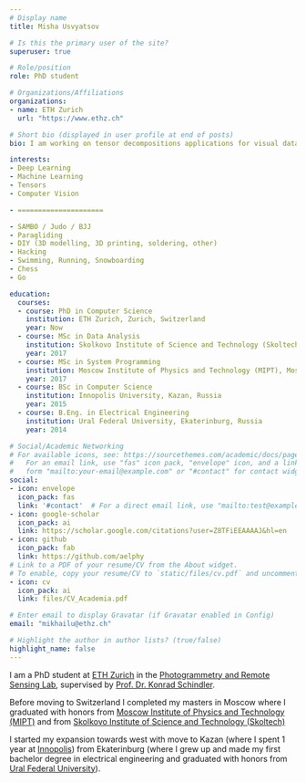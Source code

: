 ```yaml
---
# Display name
title: Misha Usvyatsov

# Is this the primary user of the site?
superuser: true

# Role/position
role: PhD student

# Organizations/Affiliations
organizations:
- name: ETH Zurich
  url: "https://www.ethz.ch"

# Short bio (displayed in user profile at end of posts)
bio: I am working on tensor decompositions applications for visual data analysis with Deep Learning.

interests:
- Deep Learning
- Machine Learning
- Tensors
- Computer Vision

- =====================

- SAMBO / Judo / BJJ
- Paragliding
- DIY (3D modelling, 3D printing, soldering, other)
- Hacking
- Swimming, Running, Snowboarding
- Chess
- Go

education:
  courses:
  - course: PhD in Computer Science
    institution: ETH Zurich, Zurich, Switzerland
    year: Now
  - course: MSc in Data Analysis
    institution: Skolkovo Institute of Science and Technology (Skoltech), Moscow, Russia
    year: 2017
  - course: MSc in System Programming
    institution: Moscow Institute of Physics and Technology (MIPT), Moscow, Russia
    year: 2017
  - course: BSc in Computer Science
    institution: Innopolis University, Kazan, Russia
    year: 2015
  - course: B.Eng. in Electrical Engineering
    institution: Ural Federal University, Ekaterinburg, Russia
    year: 2014

# Social/Academic Networking
# For available icons, see: https://sourcethemes.com/academic/docs/page-builder/#icons
#   For an email link, use "fas" icon pack, "envelope" icon, and a link in the
#   form "mailto:your-email@example.com" or "#contact" for contact widget.
social:
- icon: envelope
  icon_pack: fas
  link: '#contact'  # For a direct email link, use "mailto:test@example.org".
- icon: google-scholar
  icon_pack: ai
  link: https://scholar.google.com/citations?user=Z8TFiEEAAAAJ&hl=en
- icon: github
  icon_pack: fab
  link: https://github.com/aelphy
# Link to a PDF of your resume/CV from the About widget.
# To enable, copy your resume/CV to `static/files/cv.pdf` and uncomment the lines below.
- icon: cv
  icon_pack: ai
  link: files/CV_Academia.pdf

# Enter email to display Gravatar (if Gravatar enabled in Config)
email: "mikhailu@ethz.ch"

# Highlight the author in author lists? (true/false)
highlight_name: false
---
```


I am a PhD student at [ETH Zurich](https://ethz.ch) in the [Photogrammetry and Remote Sensing Lab](https://prs.igp.ethz.ch), supervised by [Prof. Dr. Konrad Schindler](https://igp.ethz.ch/personen/person-detail.html?persid=143986).

Before moving to Switzerland I completed my masters in Moscow where I graduated with honors from [Moscow Institute of Physics and Technology (MIPT)](https://en.wikipedia.org/wiki/Moscow_Institute_of_Physics_and_Technology) and from [Skolkovo Institute of Science and Technology (Skoltech)](http://www.skoltech.ru/en)

I started my expansion towards west with move to Kazan (where I spent 1 year at [Innopolis](https://university.innopolis.ru/en/)) from Ekaterinburg (where I grew up and made my first bachelor degree in electrical engineering and graduated with honors from [Ural Federal University](https://urfu.ru/en/)).
